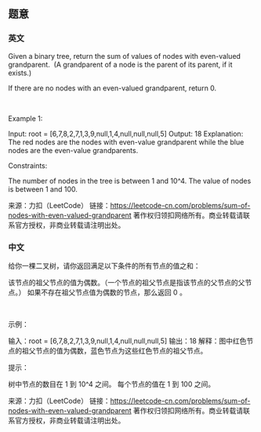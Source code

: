 ## 题意

### 英文

Given a binary tree, return the sum of values of nodes with even-valued grandparent.  (A grandparent of a node is the parent of its parent, if it exists.)

If there are no nodes with an even-valued grandparent, return 0.

 

Example 1:



Input: root = [6,7,8,2,7,1,3,9,null,1,4,null,null,null,5]
Output: 18
Explanation: The red nodes are the nodes with even-value grandparent while the blue nodes are the even-value grandparents.
 

Constraints:

The number of nodes in the tree is between 1 and 10^4.
The value of nodes is between 1 and 100.


来源：力扣（LeetCode）
链接：https://leetcode-cn.com/problems/sum-of-nodes-with-even-valued-grandparent
著作权归领扣网络所有。商业转载请联系官方授权，非商业转载请注明出处。

### 中文

给你一棵二叉树，请你返回满足以下条件的所有节点的值之和：

该节点的祖父节点的值为偶数。（一个节点的祖父节点是指该节点的父节点的父节点。）
如果不存在祖父节点值为偶数的节点，那么返回 0 。

 

示例：



输入：root = [6,7,8,2,7,1,3,9,null,1,4,null,null,null,5]
输出：18
解释：图中红色节点的祖父节点的值为偶数，蓝色节点为这些红色节点的祖父节点。
 

提示：

树中节点的数目在 1 到 10^4 之间。
每个节点的值在 1 到 100 之间。

来源：力扣（LeetCode）
链接：https://leetcode-cn.com/problems/sum-of-nodes-with-even-valued-grandparent
著作权归领扣网络所有。商业转载请联系官方授权，非商业转载请注明出处。
